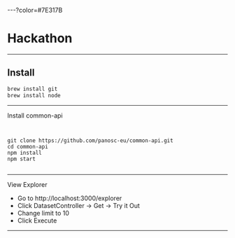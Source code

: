 ---?color=#7E317B

# Hackathon

---

## Install

```bash
brew install git
brew install node
```

---
Install common-api

```


git clone https://github.com/panosc-eu/common-api.git
cd common-api
npm install
npm start


```

---

View Explorer

* Go to
http://localhost:3000/explorer
* Click DatasetController -> Get -> Try it Out
* Change limit to 10
* Click Execute


---

